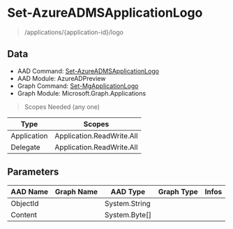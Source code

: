 # Set-AzureADMSApplicationLogo

> /applications/{application-id}/logo

## Data

+ AAD Command: [Set-AzureADMSApplicationLogo](https://docs.microsoft.com/en-us/powershell/module/AzureADPreview/Set-AzureADMSApplicationLogo)
+ AAD Module: AzureADPreview
+ Graph Command: [Set-MgApplicationLogo](https://docs.microsoft.com/en-us/powershell/module/Microsoft.Graph.Applications/Set-MgApplicationLogo)
+ Graph Module: Microsoft.Graph.Applications

> Scopes Needed (any one)

|Type|Scopes|
|---|---|
|Application|Application.ReadWrite.All|
|Delegate|Application.ReadWrite.All|

## Parameters

|AAD Name|Graph Name|AAD Type|Graph Type|Infos|
|---|---|---|---|---|
|ObjectId||System.String|||
|Content||System.Byte[]|||

